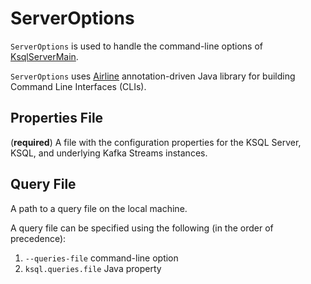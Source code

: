# ServerOptions

`ServerOptions` is used to handle the command-line options of [KsqlServerMain](KsqlServerMain.md).

`ServerOptions` uses [Airline](https://rvesse.github.io/airline/) annotation-driven Java library for building Command Line Interfaces (CLIs).

## <span id="config-file"><span id="propertiesFile"><span id="getPropertiesFile"> Properties File

(**required**) A file with the configuration properties for the KSQL Server, KSQL, and underlying Kafka Streams instances.

## <span id="QUERIES_FILE_CONFIG"><span id="ksql.queries.file"><span id="getQueriesFile"> Query File

A path to a query file on the local machine.

A query file can be specified using the following (in the order of precedence):

1. `--queries-file` command-line option
1. `ksql.queries.file` Java property
